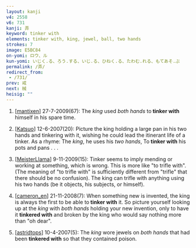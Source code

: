 ```yaml
---
layout: kanji
v4: 2558
v6: 731
kanji: 弄
keyword: tinker with
elements: tinker with, king, jewel, ball, two hands
strokes: 7
image: E5BC84
on-yomi: ロウ、ル
kun-yomi: いじく.る、ろう.する、いじ.る、ひねく.る、たわむ.れる、もてあそ.ぶ
permalink: /弄/
redirect_from:
 - /731/
prev: 戒
next: 械
heisig: ""
---
```


1) [<a href="http://kanji.koohii.com/profile/mantixen">mantixen</a>] 27-7-2009(67): The <em>king</em> used <em>both hands</em> to<strong> tinker with</strong> himself in his spare time.

2) [<a href="http://kanji.koohii.com/profile/Katsuo">Katsuo</a>] 12-6-2007(20): Picture the king holding a large pan in his two hands and tinkering with it, wishing he could lead the itinerant life of a tinker. As a rhyme: The <em>king</em>, he uses his <em>two hands</em>, To<strong> tinker with</strong> his pots and pans . . .

3) [<a href="http://kanji.koohii.com/profile/MeisterLlama">MeisterLlama</a>] 9-11-2009(15): Tinker seems to imply mending or working at something, which is wrong. This is more like &quot;to trifle with&quot;. (The meaning of &quot;to trifle with&quot; is sufficiently different from &quot;trifle&quot; that there should be no confusion). The king can trifle with anything using his two hands (be it objects, his subjects, or himself).

4) [<a href="http://kanji.koohii.com/profile/cameron_en">cameron_en</a>] 21-11-2008(7): When something new is invented, the king is always the first to be able to<strong> tinker with</strong> it. So picture yourself looking up at the <em>king</em> with <em>both hands</em> holding your new invention, only to have it <strong>tinkered with</strong> and broken by the king who would say nothing more than &quot;oh dear&quot;.

5) [<a href="http://kanji.koohii.com/profile/astridtops">astridtops</a>] 10-4-2007(5): The <em>king</em> wore jewels on <em>both hands</em> that had been <strong>tinkered with</strong> so that they contained poison.

